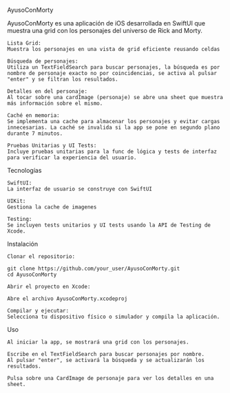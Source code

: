 AyusoConMorty

AyusoConMorty es una aplicación de iOS desarrollada en SwiftUI que muestra una grid con los personajes del universo de Rick and Morty.

    Lista Grid:
    Muestra los personajes en una vista de grid eficiente reusando celdas

    Búsqueda de personajes:
    Utiliza un TextFieldSearch para buscar personajes, la búsqueda es por nombre de personaje exacto no por coincidencias, se activa al pulsar "enter" y se filtran los resultados.

    Detalles en del personaje:
    Al tocar sobre una cardImage (personaje) se abre una sheet que muestra más información sobre el mismo.

    Caché en memoria:
    Se implementa una cache para almacenar los personajes y evitar cargas innecesarias. La caché se invalida si la app se pone en segundo plano durante 7 minutos.

    Pruebas Unitarias y UI Tests:
    Incluye pruebas unitarias para la func de lógica y tests de interfaz para verificar la experiencia del usuario.

Tecnologías

    SwiftUI:
    La interfaz de usuario se construye con SwiftUI

    UIKit:
    Gestiona la cache de imagenes

    Testing:
    Se incluyen tests unitarios y UI tests usando la API de Testing de Xcode.

Instalación

    Clonar el repositorio:

    git clone https://github.com/your_user/AyusoConMorty.git 
    cd AyusoConMorty

    Abrir el proyecto en Xcode:

    Abre el archivo AyusoConMorty.xcodeproj

    Compilar y ejecutar:
    Selecciona tu dispositivo físico o simulador y compila la aplicación.

Uso

    Al iniciar la app, se mostrará una grid con los personajes.

    Escribe en el TextFieldSearch para buscar personajes por nombre.
    Al pulsar "enter", se activará la búsqueda y se actualizarán los resultados.

    Pulsa sobre una CardImage de personaje para ver los detalles en una sheet.

